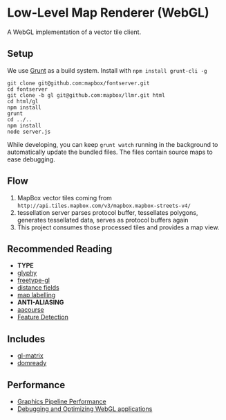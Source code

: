 # Low-Level Map Renderer (WebGL)

A WebGL implementation of a vector tile client.

## Setup

We use [Grunt](http://gruntjs.com/) as a build system. Install with `npm install grunt-cli -g`

```
git clone git@github.com:mapbox/fontserver.git
cd fontserver
git clone -b gl git@github.com:mapbox/llmr.git html
cd html/gl
npm install
grunt
cd ../..
npm install
node server.js
```

While developing, you can keep `grunt watch` running in the background to automatically update
the bundled files. The files contain source maps to ease debugging.

## Flow

1. MapBox vector tiles coming from `http://api.tiles.mapbox.com/v3/mapbox.mapbox-streets-v4/`
2. tessellation server parses protocol buffer, tessellates polygons, generates
   tessellated data, serves as protocol buffers again
3. This project consumes those processed tiles and provides a map view.

## Recommended Reading

- **TYPE**
- [glyphy](https://code.google.com/p/glyphy/)
- [freetype-gl](https://code.google.com/p/freetype-gl/)
- [distance fields](http://bytewrangler.blogspot.com/2011/10/signed-distance-fields.html)
- [map labelling](http://i11www.iti.uni-karlsruhe.de/~awolff/map-labeling/bibliography/maplab_date.html)
- **ANTI-ALIASING**
- [aacourse](http://iryoku.com/aacourse/)
- [Feature Detection](http://www.browserleaks.com/webgl)

## Includes

- [gl-matrix](https://github.com/toji/gl-matrix)
- [domready](https://github.com/ded/domready)

## Performance

- [Graphics Pipeline Performance](http://http.developer.nvidia.com/GPUGems/gpugems_ch28.html)
- [Debugging and Optimizing WebGL applications](https://docs.google.com/presentation/d/12AGAUmElB0oOBgbEEBfhABkIMCL3CUX7kdAPLuwZ964)
